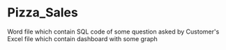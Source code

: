 # Pizza_Sales

Word file which contain SQL code of some question asked by Customer's 
Excel file which contain dashboard with some graph
